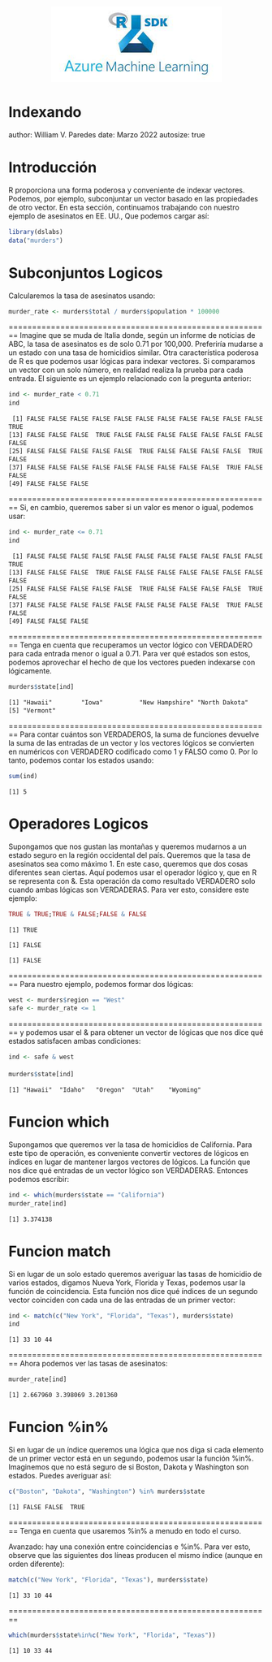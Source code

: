 <p align="center">
<img src="Azure_R_ML.jpg">
</p>

Indexando
========================================================
author: William V. Paredes
date:  Marzo 2022
autosize: true

Introducción
========================================================
R proporciona una forma poderosa y conveniente de indexar vectores. Podemos, por ejemplo, subconjuntar un vector basado en las propiedades de otro vector. En esta sección, continuamos trabajando con nuestro ejemplo de asesinatos en EE. UU., Que podemos cargar así:


```r
library(dslabs)
data("murders")
```

Subconjuntos Logicos
========================================================
Calcularemos la tasa de asesinatos usando:


```r
murder_rate <- murders$total / murders$population * 100000 
```

========================================================
Imagine que se muda de Italia donde, según un informe de noticias de ABC, la tasa de asesinatos es de solo 0.71 por 100,000. Preferiría mudarse a un estado con una tasa de homicidios similar. Otra característica poderosa de R es que podemos usar lógicas para indexar vectores. Si comparamos un vector con un solo número, en realidad realiza la prueba para cada entrada. El siguiente es un ejemplo relacionado con la pregunta anterior:


```r
ind <- murder_rate < 0.71
ind
```

```
 [1] FALSE FALSE FALSE FALSE FALSE FALSE FALSE FALSE FALSE FALSE FALSE  TRUE
[13] FALSE FALSE FALSE  TRUE FALSE FALSE FALSE FALSE FALSE FALSE FALSE FALSE
[25] FALSE FALSE FALSE FALSE FALSE  TRUE FALSE FALSE FALSE FALSE  TRUE FALSE
[37] FALSE FALSE FALSE FALSE FALSE FALSE FALSE FALSE FALSE  TRUE FALSE FALSE
[49] FALSE FALSE FALSE
```


========================================================
Si, en cambio, queremos saber si un valor es menor o igual, podemos usar:


```r
ind <- murder_rate <= 0.71
ind
```

```
 [1] FALSE FALSE FALSE FALSE FALSE FALSE FALSE FALSE FALSE FALSE FALSE  TRUE
[13] FALSE FALSE FALSE  TRUE FALSE FALSE FALSE FALSE FALSE FALSE FALSE FALSE
[25] FALSE FALSE FALSE FALSE FALSE  TRUE FALSE FALSE FALSE FALSE  TRUE FALSE
[37] FALSE FALSE FALSE FALSE FALSE FALSE FALSE FALSE FALSE  TRUE FALSE FALSE
[49] FALSE FALSE FALSE
```

========================================================
Tenga en cuenta que recuperamos un vector lógico con VERDADERO para cada entrada menor o igual a 0.71. Para ver qué estados son estos, podemos aprovechar el hecho de que los vectores pueden indexarse con lógicamente.


```r
murders$state[ind]
```

```
[1] "Hawaii"        "Iowa"          "New Hampshire" "North Dakota" 
[5] "Vermont"      
```


========================================================
Para contar cuántos son VERDADEROS, la suma de funciones devuelve la suma de las entradas de un vector y los vectores lógicos se convierten en numéricos con VERDADERO codificado como 1 y FALSO como 0. Por lo tanto, podemos contar los estados usando:


```r
sum(ind)
```

```
[1] 5
```

Operadores Logicos
========================================================
Supongamos que nos gustan las montañas y queremos mudarnos a un estado seguro en la región occidental del país. Queremos que la tasa de asesinatos sea como máximo 1. En este caso, queremos que dos cosas diferentes sean ciertas. Aquí podemos usar el operador lógico y, que en R se representa con &. Esta operación da como resultado VERDADERO solo cuando ambas lógicas son VERDADERAS. Para ver esto, considere este ejemplo:


```r
TRUE & TRUE;TRUE & FALSE;FALSE & FALSE
```

```
[1] TRUE
```

```
[1] FALSE
```

```
[1] FALSE
```

========================================================
Para nuestro ejemplo, podemos formar dos lógicas:


```r
west <- murders$region == "West"
safe <- murder_rate <= 1
```

========================================================
y podemos usar el & para obtener un vector de lógicas que nos dice qué estados satisfacen ambas condiciones:


```r
ind <- safe & west

murders$state[ind]
```

```
[1] "Hawaii"  "Idaho"   "Oregon"  "Utah"    "Wyoming"
```

Funcion which
========================================================
Supongamos que queremos ver la tasa de homicidios de California. Para este tipo de operación, es conveniente convertir vectores de lógicos en índices en lugar de mantener largos vectores de lógicos. La función que nos dice qué entradas de un vector lógico son VERDADERAS. Entonces podemos escribir:


```r
ind <- which(murders$state == "California")
murder_rate[ind]
```

```
[1] 3.374138
```

Funcion match
========================================================
Si en lugar de un solo estado queremos averiguar las tasas de homicidio de varios estados, digamos Nueva York, Florida y Texas, podemos usar la función de coincidencia. Esta función nos dice qué índices de un segundo vector coinciden con cada una de las entradas de un primer vector:


```r
ind <- match(c("New York", "Florida", "Texas"), murders$state)
ind
```

```
[1] 33 10 44
```

========================================================
Ahora podemos ver las tasas de asesinatos:


```r
murder_rate[ind]
```

```
[1] 2.667960 3.398069 3.201360
```

Funcion %in%
========================================================
Si en lugar de un índice queremos una lógica que nos diga si cada elemento de un primer vector está en un segundo, podemos usar la función %in%. Imaginemos que no está seguro de si Boston, Dakota y Washington son estados. Puedes averiguar así:


```r
c("Boston", "Dakota", "Washington") %in% murders$state
```

```
[1] FALSE FALSE  TRUE
```


========================================================
Tenga en cuenta que usaremos %in% a menudo en todo el curso.

Avanzado: hay una conexión entre coincidencias e %in%. Para ver esto, observe que las siguientes dos líneas producen el mismo índice (aunque en orden diferente):


```r
match(c("New York", "Florida", "Texas"), murders$state)
```

```
[1] 33 10 44
```

========================================================

```r
which(murders$state%in%c("New York", "Florida", "Texas"))
```

```
[1] 10 33 44
```
